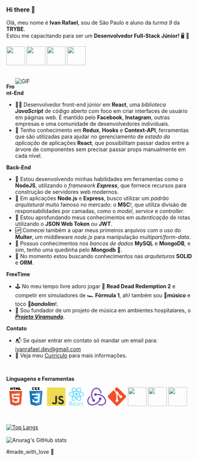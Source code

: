### Hi there 👋
Olá, meu nome é **Ivan Rafael**, sou de São Paulo e aluno da *turma 9* da **TRYBE**. </br>
Estou me capacitando para ser um **Desenvolvedor Full-Stack Júnior!** 🖥️ 🧑‍


[<img src="https://camo.githubusercontent.com/9ef624866a1fb42e96fbc8dbb209283e42b1717511f3646f152677095038e5ba/68747470733a2f2f63646e2e69636f6e73636f75742e636f6d2f69636f6e2f667265652f706e672d3235362f6769746875622d3130382d3433383030382e706e67" width="50" height="50">](https://github.com/IvanRafael-Dev)
[<img src="https://camo.githubusercontent.com/109977a284aefe0c20628563ac58b29776daad72fdaf4bdbff46cbc34c922a03/68747470733a2f2f63646e2e69636f6e2d69636f6e732e636f6d2f69636f6e73322f313231312f504e472f3531322f313439313537393630322d79756d6d696e6b79736f6369616c6d6564696133365f38333036372e706e67" width="50" height="50">](https://instagram.com/ivandolim)
[<img src="https://camo.githubusercontent.com/7896e305249b958e8aa7638ca2e0bcff692290215240eabf8db02a570d2e0835/68747470733a2f2f692e6962622e636f2f4b7832475372542f6c696e6b6564696e2e706e67" width="50" height="50">](https://www.linkedin.com/in/ivan-rafael/)
[<img src="https://scontent-ams4-1.xx.fbcdn.net/v/t1.6435-9/129351852_2818690001753270_85015407846271114_n.jpg?_nc_cat=104&ccb=1-3&_nc_sid=09cbfe&_nc_ohc=48Lp3A-SC8gAX9ci1ET&tn=-8Q_XopwbEkLzrLV&_nc_ht=scontent-ams4-1.xx&oh=b9b29aca3344b352bb20e8a089a56cbf&oe=6126BF5C" width="50" height="50" />](https://www.betrybe.com)

<br/>

<!-- https://raw.githubusercontent.com/trepichio/trepichio/master/assets/code.gif -->
<!-- https://media.giphy.com/media/LmNwrBhejkK9EFP504/giphy.gif -->

<img align="right" alt="GIF" src="https://raw.githubusercontent.com/trepichio/trepichio/master/assets/code.gif" width=480 />

**Front-End**
- 👨‍🎓 Desenvolvedor front-end júnior em **React**, uma *biblioteca **JavaScript*** de código aberto com foco em criar interfaces de usuário em páginas web. É mantido pelo **Facebook**, **Instagram**, outras empresas e uma comunidade de desenvolvedores individuais.
- 📖 Tenho conhecimento em **Redux**, **Hooks** e **Context-API**, ferramentas que são utilizadas para ajudar no gerenciamento de *estado da aplicação* de aplicações **React**, que possibilitam passar dados entre a árvore de componentes sem precisar passar props manualmente em cada nível.

**Back-End**
- 🤯 Estou desenvolvendo minhas habilidades em ferramentas como o **NodeJS**, utilizando o *framework* ***Express***, que fornece recursos para construção de servidores web modernos.
- 🔄 Em aplicações **Node.js** e **Express**, busco utilizar um *padrão arquitetural* muito famoso no mercado: o **MSC**!, que utiliza divisão de responsabilidades por camadas, como o *model*, *service* e *controller*.
- 🔑 Estou aprofundando meus conhecimentos em *autenticação* de rotas utilizando o **JSON Web Token** ou **JWT**.
- 🆙 Comecei também a upar meus primeiros arquivos com o uso do **Multer**, um middleware *node.js* para manipulação *multipart/form-data*.
- 📑 Possuo conhecimentos nos *bancos de dados* **MySQL** e **MongoDB**, e sim, tenho uma quedinha pelo **Mongodb** 🖤.
- 🔲 No momento estou buscando conhecimentos nas *arquiteturas* **SOLID** e **ORM**.

**FreeTime**
- 🕹️ No meu tempo livre adoro jogar 🏇 **Read Dead Redemption 2** e competir em simuladores de 🏎️ **Fórmula 1**, ah! também sou 🎼**músico** e toco 🎸***bandolim***!.
- 🎼 Sou fundador de um projeto de música em ambientes hospitalares, o [***Projeto Viramundo***](https://instagram.com/projeto_viramundo).

**Contato**
- 📬  Se quiser entrar em contato só mandar um email para: ivanrafael.dev@gmail.com
- 📓  Veja meu [Currículo](https://gitconnected.com/ivanrafael-dev/resume) para mais informações.

<br />

**Linguagens e Ferramentas**

[<img src="https://raw.githubusercontent.com/devicons/devicon/master/icons/html5/html5-original-wordmark.svg" width="50" height="50">](https://www.w3schools.com/html/default.asp)
[<img src="https://raw.githubusercontent.com/devicons/devicon/master/icons/css3/css3-original-wordmark.svg" width="50" height="50">](https://www.w3schools.com/css/default.asp)
[<img src="https://raw.githubusercontent.com/devicons/devicon/master/icons/javascript/javascript-original.svg" width="50" height="50">](https://www.w3schools.com/js/default.asp)
[<img src="https://raw.githubusercontent.com/devicons/devicon/master/icons/react/react-original-wordmark.svg" width="50" height="50">](https://pt-br.reactjs.org/)
[<img src="https://raw.githubusercontent.com/devicons/devicon/master/icons/redux/redux-original.svg" width="50" height="50">](https://redux.js.org/)
[<img src="https://raw.githubusercontent.com/devicons/devicon/master/icons/git/git-original.svg" width="50" height="50">](https://git-scm.com/)
[<img src="https://raw.githubusercontent.com/detain/svg-logos/master/svg/nodejs-2.svg" width="50" height="50">](https://nodejs.org/en/)
[<img src="https://raw.githubusercontent.com/trepichio/trepichio/master/assets/icons/mongodb-plain-wordmark.svg" width="50" height="50">](https://www.mongodb.com/pt-br)
[<img src="https://raw.githubusercontent.com/trepichio/trepichio/master/assets/icons/mysql-original-wordmark.svg" width="50" height="50">](https://www.mysqltutorial.org/)

<br />

[![Top Langs](https://github-readme-stats.vercel.app/api/top-langs/?username=ivanrafael-dev&layout=compact)](https://github.com/anuraghazra/github-readme-stats)
<br />
<br />
![Anurag's GitHub stats](https://github-readme-stats.vercel.app/api?username=ivanrafael-dev&show_icons=true&theme=dracula)

#made_with_love 🖤

<!--
**IvanRafael-Dev/IvanRafael-Dev** is a ✨ _special_ ✨ repository because its `README.md` (this file) appears on your GitHub profile.

Here are some ideas to get you started:

- 🔭 I’m currently working on ...
- 🌱 I’m currently learning ...
- 👯 I’m looking to collaborate on ...
- 🤔 I’m looking for help with ...
- 💬 Ask me about ...
- 📫 How to reach me: ...
- 😄 Pronouns: ...
- ⚡ Fun fact: ...
-->
